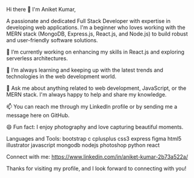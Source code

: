 Hi there 👋 I'm Aniket Kumar,


A passionate and dedicated Full Stack Developer with expertise in developing web applications. I'm a beginner who loves working with the MERN stack (MongoDB, Express.js, React.js, and Node.js) to build robust and user-friendly software solutions.

🔭 I’m currently working on enhancing my skills in React.js and exploring serverless architectures.

🌱 I’m always learning and keeping up with the latest trends and technologies in the web development world.

💬 Ask me about anything related to web development, JavaScript, or the MERN stack. I'm always happy to help and share my knowledge.

📫 You can reach me through my LinkedIn profile or by sending me a message here on GitHub.

😄 Fun fact: I enjoy photography and love capturing beautiful moments.

Languages and Tools:
bootstrap c cplusplus css3 express figma html5 illustrator javascript mongodb nodejs photoshop python react

Connect with me:
https://www.linkedin.com/in/aniket-kumar-2b73a522a/

Thanks for visiting my profile, and I look forward to connecting with you!